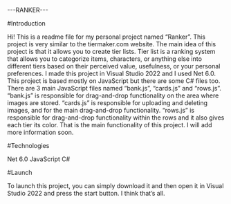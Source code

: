 ---RANKER---



#Introduction

Hi! 
This is a readme file for my personal project named “Ranker”. This project is very similar to the tiermaker.com website. The main idea of this project is that it allows you to create tier lists. Tier list is a ranking system that allows you to categorize items, characters, or anything else into different tiers based on their perceived value, usefulness, or your personal preferences. I made this project in Visual Studio 2022 and I used Net 6.0. This project is based mostly on JavaScript but there are some C# files too. There are 3 main JavaScript files named “bank.js”, “cards.js” and “rows.js”. “bank.js” is responsible for drag-and-drop functionality on the area where images are stored. “cards.js” is responsible for uploading and deleting images, and for the main drag-and-drop functionality. “rows.js” is responsible for drag-and-drop functionality within the rows and it also gives each tier its color. That is the main functionality of this project. I will add more information soon.



#Technologies

Net 6.0
JavaScript
C#



#Launch

To launch this project, you can simply download it and then open it in Visual Studio 2022 and press the start button. I think that’s all. 
